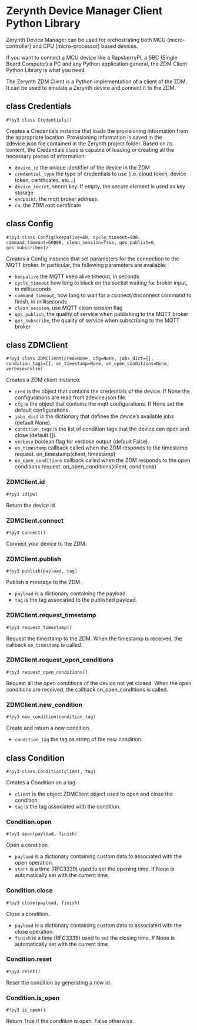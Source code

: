 # Zerynth Device Manager Client Python Library

Zerynth Device Manager can be used for orchestrating both MCU (micro-controller) and CPU (micro-processor) based devices. 

If you want to connect a MCU device like a RapsberryPI, a SBC (Single Board Computer) a PC and any Python application general, the ZDM Client Python Library is what you need.

The Zerynth ZDM Client is a Python implementation of a client of the ZDM. It can be used to emulate a Zerynth device and connect it to the ZDM.


## class Credentials

```#!py3 class Credentials()```

Creates a Credentials instance that loads the provisioning information from the appropriate location. Provisioning information is saved in the zdevice.json file contained in the Zerynth project folder. Based on its content, the Credentials class is capable of loading or creating all the necessary pieces of information:

* ```device_id``` the unique identifier of the device in the ZDM
* ```credential_type``` the type of credentials to use (i.e. cloud token, device token, certificates, etc...)
* ```device_secret```, secret key. If empty, the secure element is used as key storage
* ```endpoint```, the mqtt broker address
* ```ca```, the ZDM root certificate

## class Config

```#!py3 class Config(keepalive=60, cycle_timeout=500, command_timeout=60000, clean_session=True, qos_publish=0, qos_subscribe=1)```

Creates a Config instance that set parameters for the connection to the MQTT broker. In particular, the following parameters are available:

* ```keepalive``` the MQTT keep alive timeout, in seconds
* ```cycle_timeout``` how long to block on the socket waiting for broker input, in milliseconds
* ```command_timeout```, how long to wait for a connect/disconnect command to finish, in milliseconds
* ```clean_session```, use MQTT clean session flag
* ```qos_publish```, the quality of service when publishing to the MQTT broker
* ```qos_subscribe```, the quality of service when subscribing to the MQTT broker

## class ZDMClient 

```#!py3 class ZDMClient(cred=None, cfg=None, jobs_dict={}, condition_tags=[], on_timestamp=None, on_open_conditions=None, verbose=False)```

Creates a ZDM client instance.

* ```cred``` is the object that contains the credentials of the device. If None the configurations are read from zdevice.json file.
* ```cfg``` is the object that contains the mqtt configurations. If None set the default configurations.
* ```jobs_dict``` is the dictionary that defines the device’s available jobs (default None).
* ```condition_tags``` is the list of condition tags that the device can open and close (default []).
* ```verbose``` boolean flag for verbose output (default False).
* ```on_timestamp``` callback called when the ZDM responds to the timestamp request. on_timestamp(client, timestamp)
* ```on_open_conditions``` callback called when the ZDM responds to the open conditions request. on_open_conditions(client, conditions)

### ZDMClient.id

```#!py3 id(pw)```

Return the device id.

### ZDMClient.connect

```#!py3 connect()```

Connect your device to the ZDM.

### ZDMClient.publish

```#!py3 publish(payload, tag)```

Publish a message to the ZDM.

* ```payload``` is a dictionary containing the payload.
* ```tag``` is the tag associated to the published payload.

### ZDMClient.request_timestamp

```#!py3 request_timestamp()```

Request the timestamp to the ZDM. When the timestamp is received, the callback ```on_timestamp``` is called.

### ZDMClient.request_open_conditions

```#!py3 request_open_conditions()```

Request all the open conditions of the device not yet closed. When the open conditions are received, the callback on_open_conditions is called.

### ZDMClient.new_condition

```#!py3 new_condition(condition_tag)```

Create and return a new condition.

* ```condition_tag``` the tag as string of the new condition.

## class Condition

```#!py3 class Condition(client, tag)```

Creates a Condition on a tag.

* ```client``` is the object ZDMClient object used to open and close the condition.
* ```tag``` is the tag associated with the condition.

### Condition.open

```#!py3 open(payload, finish)```

Open a condition.

* ```payload``` is a dictionary containing custom data to associated with the open operation.
* ```start``` is a time (RFC3339) used to set the opening time. If None is automatically set with the current time.

### Condition.close

```#!py3 close(payload, finish)```

Close a condition.

* ```payload``` is a dictionary containing custom data to associated with the close operation.
* ```finish``` is a time (RFC3339) used to set the closing time. If None is automatically set with the current time.

### Condition.reset

```#!py3 reset()```

Reset the condition by generating a new id.

### Condition.is_open

```#!py3 is_open()```

Return True if the condition is open. False otherwise.


<!--stackedit_data:
eyJoaXN0b3J5IjpbMjA4MTc1NDAzMl19
-->
